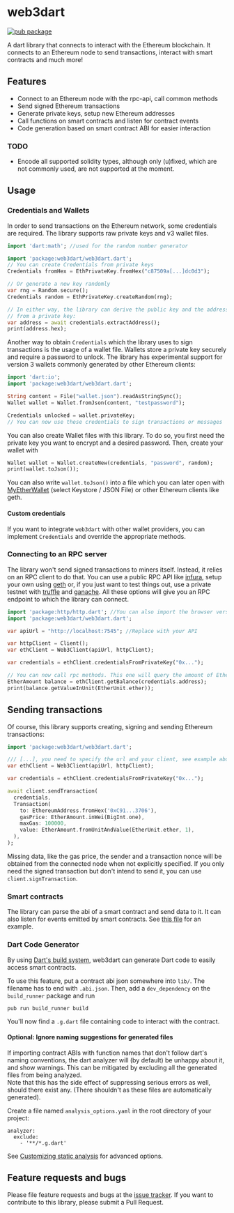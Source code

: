 # web3dart

[![pub package](https://img.shields.io/pub/v/web3dart.svg)](https://pub.dartlang.org/packages/web3dart)

A dart library that connects to interact with the Ethereum blockchain. It connects
to an Ethereum node to send transactions, interact with smart contracts and much
more!

## Features

- Connect to an Ethereum node with the rpc-api, call common methods
- Send signed Ethereum transactions
- Generate private keys, setup new Ethereum addresses
- Call functions on smart contracts and listen for contract events
- Code generation based on smart contract ABI for easier interaction

### TODO

- Encode all supported solidity types, although only (u)fixed,
  which are not commonly used, are not supported at the moment.

## Usage

### Credentials and Wallets

In order to send transactions on the Ethereum network, some credentials
are required. The library supports raw private keys and v3 wallet files.

```dart
import 'dart:math'; //used for the random number generator

import 'package:web3dart/web3dart.dart';
// You can create Credentials from private keys
Credentials fromHex = EthPrivateKey.fromHex("c87509a[...]dc0d3");

// Or generate a new key randomly
var rng = Random.secure();
Credentials random = EthPrivateKey.createRandom(rng);

// In either way, the library can derive the public key and the address
// from a private key:
var address = await credentials.extractAddress();
print(address.hex);
```

Another way to obtain `Credentials` which the library uses to sign
transactions is the usage of a wallet file. Wallets store a private
key securely and require a password to unlock. The library has experimental
support for version 3 wallets commonly generated by other Ethereum clients:

```dart
import 'dart:io';
import 'package:web3dart/web3dart.dart';

String content = File("wallet.json").readAsStringSync();
Wallet wallet = Wallet.fromJson(content, "testpassword");

Credentials unlocked = wallet.privateKey;
// You can now use these credentials to sign transactions or messages
```

You can also create Wallet files with this library. To do so, you first need
the private key you want to encrypt and a desired password. Then, create
your wallet with

```dart
Wallet wallet = Wallet.createNew(credentials, "password", random);
print(wallet.toJson());
```

You can also write `wallet.toJson()` into a file which you can later open
with [MyEtherWallet](https://www.myetherwallet.com/#view-wallet-info)
(select Keystore / JSON File) or other Ethereum clients like geth.

#### Custom credentials

If you want to integrate `web3dart` with other wallet providers, you can implement
`Credentials` and override the appropriate methods.

### Connecting to an RPC server

The library won't send signed transactions to miners itself. Instead,
it relies on an RPC client to do that. You can use a public RPC API like
[infura](https://infura.io/), setup your own using [geth](https://github.com/ethereum/go-ethereum/wiki/geth)
or, if you just want to test things out, use a private testnet with
[truffle](https://www.trufflesuite.com/) and [ganache](https://www.trufflesuite.com/ganache). All these options will give you
an RPC endpoint to which the library can connect.

```dart
import 'package:http/http.dart'; //You can also import the browser version
import 'package:web3dart/web3dart.dart';

var apiUrl = "http://localhost:7545"; //Replace with your API

var httpClient = Client();
var ethClient = Web3Client(apiUrl, httpClient);

var credentials = ethClient.credentialsFromPrivateKey("0x...");

// You can now call rpc methods. This one will query the amount of Ether you own
EtherAmount balance = ethClient.getBalance(credentials.address);
print(balance.getValueInUnit(EtherUnit.ether));
```

## Sending transactions

Of course, this library supports creating, signing and sending Ethereum
transactions:

```dart
import 'package:web3dart/web3dart.dart';

/// [...], you need to specify the url and your client, see example above
var ethClient = Web3Client(apiUrl, httpClient);

var credentials = ethClient.credentialsFromPrivateKey("0x...");

await client.sendTransaction(
  credentials,
  Transaction(
    to: EthereumAddress.fromHex('0xC91...3706'),
    gasPrice: EtherAmount.inWei(BigInt.one),
    maxGas: 100000,
    value: EtherAmount.fromUnitAndValue(EtherUnit.ether, 1),
  ),
);
```

Missing data, like the gas price, the sender and a transaction nonce will be
obtained from the connected node when not explicitly specified. If you only need
the signed transaction but don't intend to send it, you can use
`client.signTransaction`.

### Smart contracts

The library can parse the abi of a smart contract and send data to it. It can also
listen for events emitted by smart contracts. See [this file](https://github.com/simolus3/web3dart/blob/development/example/contracts.dart)
for an example.

### Dart Code Generator

By using [Dart's build system](https://github.com/dart-lang/build/), web3dart can
generate Dart code to easily access smart contracts.

To use this feature, put a contract abi json somewhere into `lib/`.
The filename has to end with `.abi.json`.
Then, add a `dev_dependency` on the `build_runner` package and run

```
pub run build_runner build
```

You'll now find a `.g.dart` file containing code to interact with the contract.

#### Optional: Ignore naming suggestions for generated files

If importing contract ABIs with function names that don't follow dart's naming conventions, the dart analyzer will (by default) be unhappy about it, and show warnings.
This can be mitigated by excluding all the generated files from being analyzed.  
Note that this has the side effect of suppressing serious errors as well, should there exist any. (There shouldn't as these files are automatically generated).

Create a file named `analysis_options.yaml` in the root directory of your project:

```
analyzer:
  exclude: 
    - '**/*.g.dart'
```

See [Customizing static analysis](https://dart.dev/guides/language/analysis-options) for advanced options.

## Feature requests and bugs

Please file feature requests and bugs at the [issue tracker][tracker].
If you want to contribute to this library, please submit a Pull Request.

[tracker]: https://github.com/simolus3/web3dart/issues/new
